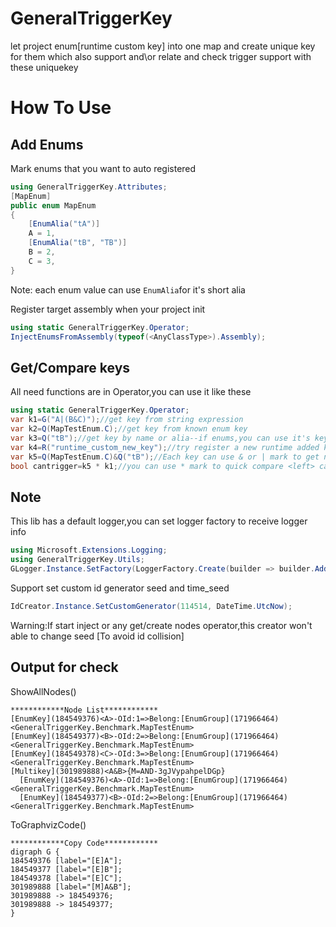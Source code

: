 # GeneralTriggerKey
let project enum\[runtime custom key] into one map and create unique key for them 
which also support and\or relate and check trigger support with these uniquekey

# How To Use
## Add Enums
Mark enums that you want to auto registered
```cs
using GeneralTriggerKey.Attributes;
[MapEnum]
public enum MapEnum
{
    [EnumAlia("tA")]
    A = 1,
    [EnumAlia("tB", "TB")]
    B = 2,
    C = 3,
}
```
Note: each enum value can use ```EnumAlia```for it's short alia

Register target assembly when your project init
```cs
using static GeneralTriggerKey.Operator;
InjectEnumsFromAssembly(typeof(<AnyClassType>).Assembly);
```

## Get/Compare keys
All need functions are in Operator,you can use it like these
```cs
using static GeneralTriggerKey.Operator;
var k1=G("A|(B&C)");//get key from string expression
var k2=Q(MapTestEnum.C);//get key from known enum key
var k3=Q("tB");//get key by name or alia--if enums,you can use it's key name
var k4=R("runtime_custom_new_key");//try register a new runtime added key
var k5=Q(MapTestEnum.C)&Q("tB");//Each key can use & or | mark to get new relate key
bool cantrigger=k5 * k1;//you can use * mark to quick compare <left> can trigger <right> (left * right) ,for this compare means [k5--C&B can trigger k1--A&B|A&C]
```

## Note
This lib has a default logger,you can set logger factory to receive logger info
```cs
using Microsoft.Extensions.Logging;
using GeneralTriggerKey.Utils;
GLogger.Instance.SetFactory(LoggerFactory.Create(builder => builder.AddConsole()));//Set default console output
```
Support set custom id generator seed and time_seed
```cs
IdCreator.Instance.SetCustomGenerator(114514, DateTime.UtcNow);
```
Warning:If start inject or any get/create nodes operator,this creator won't able to change seed [To avoid id collision]

## Output for check
ShowAllNodes()
```
************Node List************
[EnumKey](184549376)<A>-OId:1=>Belong:[EnumGroup](171966464)<GeneralTriggerKey.Benchmark.MapTestEnum>
[EnumKey](184549377)<B>-OId:2=>Belong:[EnumGroup](171966464)<GeneralTriggerKey.Benchmark.MapTestEnum>
[EnumKey](184549378)<C>-OId:3=>Belong:[EnumGroup](171966464)<GeneralTriggerKey.Benchmark.MapTestEnum>
[Multikey](301989888)<A&B>{M=AND-3gJVypahpelDGp}
  [EnumKey](184549376)<A>-OId:1=>Belong:[EnumGroup](171966464)<GeneralTriggerKey.Benchmark.MapTestEnum>
  [EnumKey](184549377)<B>-OId:2=>Belong:[EnumGroup](171966464)<GeneralTriggerKey.Benchmark.MapTestEnum>
```

ToGraphvizCode()
```
************Copy Code************
digraph G {
184549376 [label="[E]A"];
184549377 [label="[E]B"];
184549378 [label="[E]C"];
301989888 [label="[M]A&B"];
301989888 -> 184549376;
301989888 -> 184549377;
}
```
